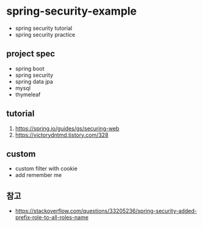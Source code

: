 # spring-security-example

* spring security tutorial
* spring security practice

## project spec

* spring boot
* spring security
* spring data jpa
* mysql
* thymeleaf

## tutorial

1. https://spring.io/guides/gs/securing-web
1. https://victorydntmd.tistory.com/328

## custom

* custom filter with cookie
* add remember me 

## 참고

* https://stackoverflow.com/questions/33205236/spring-security-added-prefix-role-to-all-roles-name
